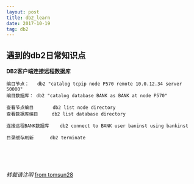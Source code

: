 ```yaml
---
layout: post
title: db2_learn
date: 2017-10-19
tag: db2
---
```


## 遇到的db2日常知识点

**DB2客户端连接远程数据库**

	编目节点：   db2 "catalog tcpip node P570 remote 10.0.12.34 server 50000"
	编目数据库： db2 "catalog database BANK as BANK at node P570"

	查看节点编目       db2 list node directory
	查看数据库编目     db2 list database directory 

	连接远程BANK数据库    db2 connect to BANK user baninst using bankinst

	目录缓存刷新      db2 terminate 


<br>
<br>
<br>

*转载请注明* [from tomsun28](http://usthe.com)